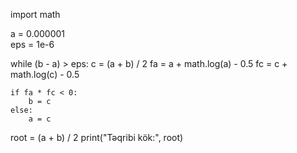 import math

a = 0.000001  
eps = 1e-6   

while (b - a) > eps:
    c = (a + b) / 2
    fa = a + math.log(a) - 0.5
    fc = c + math.log(c) - 0.5

    if fa * fc < 0:
        b = c
    else:
        a = c

root = (a + b) / 2
print("Təqribi kök:", root)
